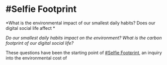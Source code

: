# #Selfie Footprint
*What is the environmental impact of our smallest daily habits? Does our digital social life affect  *

*Do our smallest daily habits impact on the environment? What is the carbon footprint of our digital social life?*

These questions have been the starting point of [#Selfie Footprint](), an inquiry into the environmental cost of 
